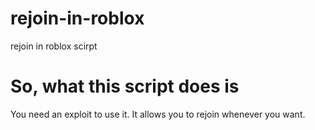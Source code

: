 # rejoin-in-roblox
rejoin in roblox scirpt

# So, what this script does is
You need an exploit to use it.
It allows you to rejoin whenever you want.
